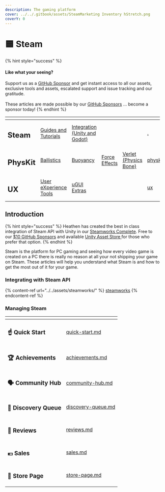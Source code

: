```yaml
---
description: The gaming platform
cover: ../../.gitbook/assets/SteamMarketing Inventory hStretch.png
coverY: 0
---
```


# 🟦 Steam

{% hint style="success" %}
#### Like what your seeing?

Support us as a [GitHub Sponsor](../../become-a-sponsor/) and get instant access to all our assets, exclusive tools and assets, escalated support and issue tracking and our gratitude.\
\
These articles are made possible by our [GitHub Sponsors](../../become-a-sponsor/) ... become a sponsor today!
{% endhint %}

<table data-view="cards"><thead><tr><th></th><th></th><th></th><th></th><th></th><th data-hidden data-card-target data-type="content-ref"></th><th data-hidden data-card-cover data-type="files"></th></tr></thead><tbody><tr><td><h2>Steam</h2></td><td><a href="./">Guides and Tutorials</a></td><td><a href="../../assets/steamworks/">Integration (Unity and Godot)</a></td><td></td><td></td><td><a href="./">.</a></td><td><a href="../../.gitbook/assets/Steamworks Card.png">Steamworks Card.png</a></td></tr><tr><td><h2>PhysKit</h2></td><td><a href="../../assets/physkit/learning/sample-scenes/1-ballistic-basics.md">Ballistics</a></td><td><a href="../../assets/physkit/learning/sample-scenes/1-buoyancy-example.md">Buoyancy</a></td><td><a href="../../assets/physkit/learning/sample-scenes/1-force-effect-fields.md">Force Effects</a></td><td><a href="../../assets/physkit/learning/sample-scenes/2-verlet-spring-skinned-mesh.md">Verlet (Physics Bone)</a></td><td><a href="../../assets/physkit/">physkit</a></td><td><a href="../../.gitbook/assets/PhysKit Card.png">PhysKit Card.png</a></td></tr><tr><td><h2>UX</h2></td><td><a href="../../assets/ux/learning/core-concepts/">User eXperience Tools</a></td><td><a href="../../assets/ux/learning/ugui-extras/">uGUI Extras</a></td><td></td><td></td><td><a href="../../assets/ux/">ux</a></td><td><a href="../../.gitbook/assets/Splash Screen (1).png">Splash Screen (1).png</a></td></tr></tbody></table>

## Introduction

{% hint style="success" %}
Heathen has created the best in class integration of Steam API with Unity in our [Steamworks Complete](../../assets/steamworks/). Free to our [$10 GitHub Sponsors](https://github.com/sponsors/heathen-engineering) and available [Unity Asset Store ](https://assetstore.unity.com/packages/tools/integration/steam-api-steamworks-complete-190316)for those who prefer that option.
{% endhint %}

Steam is the platform for PC gaming and seeing how every video game is created on a PC there is really no reason at all your not shipping your game on Steam. These articles will help you understand what Steam is and how to get the most out of it for your game.

### Integrating with Steam API&#x20;

{% content-ref url="../../assets/steamworks/" %}
[steamworks](../../assets/steamworks/)
{% endcontent-ref %}

### Managing Steam

<table data-view="cards"><thead><tr><th></th><th data-hidden data-card-target data-type="content-ref"></th></tr></thead><tbody><tr><td><h3><span data-gb-custom-inline data-tag="emoji" data-code="261d">☝</span> Quick Start</h3></td><td><a href="quick-start.md">quick-start.md</a></td></tr><tr><td><h3><span data-gb-custom-inline data-tag="emoji" data-code="1f3c6">🏆</span> Achievements</h3></td><td><a href="achievements.md">achievements.md</a></td></tr><tr><td><h3><span data-gb-custom-inline data-tag="emoji" data-code="1f5e3">🗣</span> Community Hub</h3></td><td><a href="community-hub.md">community-hub.md</a></td></tr><tr><td><h3><span data-gb-custom-inline data-tag="emoji" data-code="1f50e">🔎</span> Discovery Queue</h3></td><td><a href="discovery-queue.md">discovery-queue.md</a></td></tr><tr><td><h3><span data-gb-custom-inline data-tag="emoji" data-code="1f440">👀</span> Reviews</h3></td><td><a href="reviews.md">reviews.md</a></td></tr><tr><td><h3><span data-gb-custom-inline data-tag="emoji" data-code="1f4b6">💶</span> Sales</h3></td><td><a href="sales.md">sales.md</a></td></tr><tr><td><h3><span data-gb-custom-inline data-tag="emoji" data-code="1f92f">🤯</span> Store Page</h3></td><td><a href="store-page.md">store-page.md</a></td></tr></tbody></table>
